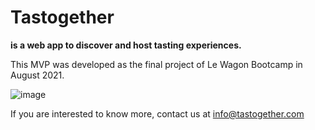 # Tastogether 
**is a web app to discover and host tasting experiences.**

This MVP was developed as the final project of Le Wagon Bootcamp in August 2021.

![image](https://user-images.githubusercontent.com/75952883/149644882-a91a72c8-ab2b-4cb2-9f34-95afac4c00e5.png)


If you are interested to know more, contact us at info@tastogether.com
